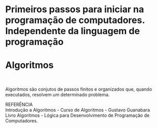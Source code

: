 <h1>Primeiros passos para iniciar na programação de computadores. Independente da linguagem de programação</h1>

<h1>Algoritmos</h1><br>
<p>Algoritmos são conjutos de passos finitos e organizados que, quando executados, resolvem um determinado problema.</p>

<p>REFERÊNCIA<br>
  Introdução a Algoritmos - Curso de Algoritmos - Gustavo Guanabara<br>
  Livro Algoritmos - Lógica para Desenvolvimento de Programação de Computadores.</p>
